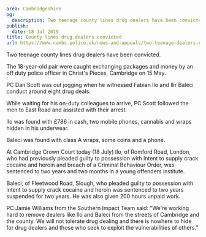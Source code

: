 ```yaml
area: Cambridgeshire
og:
  description: Two teenage county lines drug dealers have been convicted.
publish:
  date: 18 Jul 2019
title: County lines drug dealers convicted
url: https://www.cambs.police.uk/news-and-appeals/two-teenage-dealers-convicted
```

Two teenage county lines drug dealers have been convicted.

The 18-year-old pair were caught exchanging packages and money by an off duty police officer in Christ's Pieces, Cambridge on 15 May.

PC Dan Scott was out jogging when he witnessed Fabian Ilo and Ilir Baleci conduct around eight drug deals.

While waiting for his on-duty colleagues to arrive, PC Scott followed the men to East Road and assisted with their arrest.

Ilo was found with £786 in cash, two mobile phones, cannabis and wraps hidden in his underwear.

Baleci was found with class A wraps, some coins and a phone.

At Cambridge Crown Court today (18 July) Ilo, of Romford Road, London, who had previously pleaded guilty to possession with intent to supply crack cocaine and heroin and breach of a Criminal Behaviour Order, was sentenced to two years and two months in a young offenders institute.

Baleci, of Fleetwood Road, Slough, who pleaded guilty to possession with intent to supply crack cocaine and heroin was sentenced to two years suspended for two years. He was also given 200 hours unpaid work.

PC Jamie Williams from the Southern Impact Team said: "We're working hard to remove dealers like Ilo and Baleci from the streets of Cambridge and the county. We will not tolerate drug dealing and there is nowhere to hide for drug dealers and those who seek to exploit the vulnerabilities of others."
